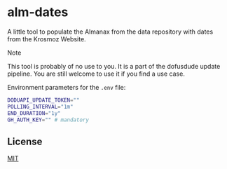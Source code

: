# alm-dates

A little tool to populate the Almanax from the data repository with dates from the Krosmoz Website.

> [!NOTE]
> This tool is probably of no use to you. It is a part of the dofusdude update pipeline. You are still welcome to use it if you find a use case.

Environment parameters for the `.env` file:
```sh
DODUAPI_UPDATE_TOKEN=""
POLLING_INTERVAL="1m"
END_DURATION="1y"
GH_AUTH_KEY="" # mandatory
```

## License
[MIT](https://choosealicense.com/licenses/mit/)
